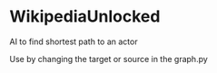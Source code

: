 # WikipediaUnlocked
AI to find shortest path to an actor

Use by changing the target or source in the graph.py 
